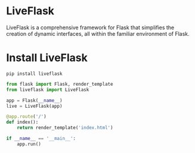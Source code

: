 # LiveFlask

LiveFlask is a comprehensive framework for Flask that simplifies the creation of dynamic interfaces, all within the
familiar environment of Flask.

# Install LiveFlask

```commandline
pip install liveflask
```

```python
from flask import Flask, render_template
from liveflask import LiveFlask

app = Flask(__name__)
live = LiveFlask(app)

@app.route('/')
def index():
    return render_template('index.html')

if __name__ == '__main__':
    app.run()
```
